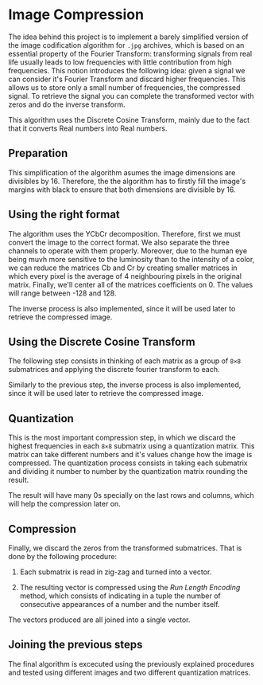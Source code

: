# Image Compression

The idea behind this project is to implement a barely simplified version of the image codification algorithm for `.jpg` archives, which is based on an essential property of the Fourier Transform: transforming signals from real life usually leads to low frequencies with little contribution from high frequencies. This notion introduces the following idea: given a signal we can consider it's Fourier Transform and discard higher frequencies. This allows us to store only a small number of frequencies, the compressed signal. To retrieve the signal you can complete the transformed vector with zeros and do the inverse transform.

This algorithm uses the Discrete Cosine Transform, mainly due to the fact that it converts Real numbers into Real numbers.

## Preparation

This simplification of the algorithm asumes the image dimensions are divisibles by 16. Therefore, the the algorithm has to firstly fill the image's margins with black to ensure that both dimensions are divisible by 16.

## Using the right format

The algorithm uses the YCbCr decomposition. Therefore, first we must convert the image to the correct format. We also separate the three channels to operate with them properly. Moreover, due to the human eye being muvh more sensitive to the luminosity than to the intensity of a color, we can reduce the matrices Cb and Cr by creating smaller matrices in which every pixel is the average of 4 neighbouring pixels in the original matrix. Finally, we'll center all of the matrices coefficients on 0. The values will range between -128 and 128.

The inverse process is also implemented, since it will be used later to retrieve the compressed image.

## Using the Discrete Cosine Transform

The following step consists in thinking of each matrix as a group of `8×8` submatrices and applying the discrete fourier transform to each.

Similarly to the previous step, the inverse process is also implemented, since it will be used later to retrieve the compressed image.

## Quantization

This is the most important compression step, in which we discard the highest frequencies in each `8×8` submatrix using a quantization matrix. This matrix can take different numbers and it's values change how the image is compressed. The quantization process consists in taking each submatrix and dividing it number to number by the quantization matrix rounding the result.

The result will have many 0s specially on the last rows and columns, which will help the compression later on.

## Compression 

Finally, we discard the zeros from the transformed submatrices. That is done by the following procedure:

1. Each submatrix is read in zig-zag and turned into a vector.

2. The resulting vector is compressed using the _Run Length Encoding_ method, which consists of indicating in a tuple the number of consecutive appearances of a number and the number itself. 

The vectors produced are all joined into a single vector.

## Joining the previous steps

The final algorithm is excecuted using the previously explained procedures and tested using different images and two different quantization matrices. 
